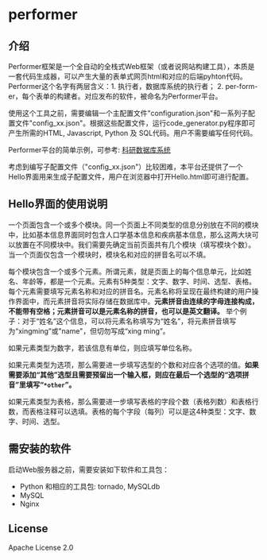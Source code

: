 # performer
## 介绍
Performer框架是一个全自动的全栈式Web框架（或者说网站构建工具），本质是一套代码生成器，可以产生大量的表单式网页html和对应的后端pyhton代码。Performer这个名字有两层含义：1. 执行者，数据库系统的执行者； 2. per-form-er，每个表单的构建者。对应发布的软件，被命名为Performer平台。

使用这个工具之前，需要编辑一个主配置文件"configuration.json"和一系列子配置文件"config_xx.json"。根据这些配置文件，运行code_generator.py程序即可产生所需的HTML, Javascript, Python 及 SQL代码。用户不需要编写任何代码。

Performer平台的简单示例，可参考: [科研数据库系统](http://123.206.137.251:85/list)

考虑到编写子配置文件（"config_xx.json"）比较困难，本平台还提供了一个Hello界面用来生成子配置文件，用户在浏览器中打开Hello.html即可进行配置。

## Hello界面的使用说明
一个页面包含一个或多个模块。同一个页面上不同类型的信息分别放在不同的模块中，比如基本信息界面同时包含人口学基本信息和疾病基本信息，那么这两大块可以放置在不同模块中。我们需要先确定当前页面共有几个模块（填写模块个数）。当一个页面仅包含一个模块时，模块名和对应的拼音名可以不填。

每个模块包含一个或多个元素。所谓元素，就是页面上的每个信息单元，比如姓名、年龄等，都是一个元素。元素有5种类型：文字、数字、时间、选型、表格。每个元素需要填写元素名称和对应的拼音名。元素名称将呈现在最终构建的用户操作界面中，而元素拼音将实际存储在数据库中。**元素拼音由连续的字母连接构成，不能带有空格；元素拼音可以是元素名称的拼音，也可以是英文翻译。** 举个例子：对于“姓名”这个信息，可以将元素名称填写为“姓名”，将元素拼音填写为“xingming”或"name"，但切勿写成“xing ming”。

如果元素类型为数字，若该信息有单位，则应填写单位名称。

如果元素类型为选项，那么需要进一步填写选型的个数和对应各个选项的值。**如果需要添加“其他”选型且需要预留出一个输入框，则应在最后一个选型的“选项拼音”里填写“`*other`”。**

如果元素类型为表格，那么需要进一步填写表格的字段个数（表格列数）和表格行数，而表格注释可以选填。表格的每个字段（每列）可以是这4种类型：文字、数字、时间、选型。

## 需安装的软件
启动Web服务器之前，需要安装如下软件和工具包：
* Python 和相应的工具包: tornado, MySQLdb
* MySQL
* Nginx

## License
Apache License 2.0
